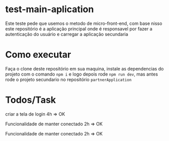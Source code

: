 # test-main-aplication

Este teste pede que usemos o metodo de micro-front-end, com base nisso este repositório é a aplicação principal onde é responsavel por fazer a autenticação do usuário e carregar a aplicação secundaria

# Como executar
Faça o clone deste repositório em sua maquina, instale as dependencias do projeto com o comando `npm i` e logo depois rode `npm run dev`, mas antes rode o projeto secundario no repositório `partnerApplication`

# Todos/Task
criar a tela de login 4h => OK

Funcionalidade de manter conectado 2h => OK

Funcionalidade de manter conectado 2h => OK
